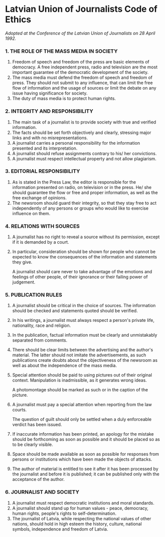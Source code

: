 # Latvian Union of Journalists Code of Ethics

*Adopted at the Conference of the Latvian Union of Journalists on 28 April 1992.*

### 1. THE ROLE OF THE MASS MEDIA IN SOCIETY

   1. Freedom of speech and freedom of the press are basic elements of democracy. A free independent press, radio and television are the most important guarantee of the democratic development of the society.
   2. The mass media must defend the freedom of speech and freedom of press. They should not submit to any influence, that can limit the free flow of information and the usage of sources or limit the debate on any issue having significance for society.
   3. The duty of mass media is to protect human rights.

### 2. INTEGRITY AND RESPONSIBILITY

   1. The main task of a journalist is to provide society with true and verified information.
   2. The facts should be set forth objectively and clearly, stressing major links and with no misrepresentations.
   3. A journalist carries a personal responsibility for the information presented and its interpretation.
   4. A journalist should refuse assignments contrary to his/ her convictions.
   5. A journalist must respect intellectual property and not allow plagiarism.

### 3. EDITORIAL RESPONSIBILITY

   1. As is stated in the Press Law, the editor is responsible for the information presented on radio, on television or in the press. He/ she should guarantee the flow or free and proper information, as well as the free exchange of opinions.
   2. The newsroom should guard their integrity, so that they stay free to act independently of any persons or groups who would like to exercise influence on them.

### 4. RELATIONS WITH SOURCES

   1. A journalist has no right to reveal a source without its permission, except if it is demanded by a court.

   2. In particular, consideration should be shown for people who cannot be expected to know the consequences of the information and statements they give.

      A journalist should care never to take advantage of the emotions and feelings of other people, of their ignorance or their failing power of judgement.

### 5. PUBLICATION RULES

   1. A journalist should be critical in the choice of sources. The information should be checked and statements quoted should be verified.

   2. In his writings, a journalist must always respect a person's private life, nationality, race and religion.

   3. In the publication, factual information must be clearly and unmistakably separated from comments.

   4. There should be clear limits between the advertising and the author's material. The latter should not imitate the advertisements, as such publications create doubts about the objectiveness of the newsroom as well as about the independence of the mass media.

   5. Special attention should be paid to using pictures out of their original context. Manipulation is inadmissible, as it generates wrong ideas.

      A photomontage should be marked as such or in the caption of the picture.

   6. A journalist must pay a special attention when reporting from the law courts.

      The question of guilt should only be settled when a duly enforceable verdict has been issued. 

   7. If inaccurate information has been printed, an apology for the mistake should be forthcoming as soon as possible and it should be placed so as to be clearly visible.

   8. Space should be made available as soon as possible for responses from persons or institutions which have been made the objects of attacks.

   9. The author of material is entitled to see it after it has been processed by the journalist and before it is published; it can be published only with the acceptance of the author.

### 6. JOURNALIST AND SOCIETY

   1. A journalist must respect democratic institutions and moral standards.
   2. A journalist should stand up for human values - peace, democracy, human rights, people's rights to self-determination.
   3. The journalist of Latvia, while respecting the national values of other nations, should hold in high esteem the history, culture, national symbols, independence and freedom of Latvia.

 

